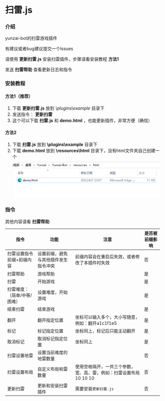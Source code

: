 # 扫雷.js

### 介绍
yunzai-bot的扫雷游戏插件

有建议或者bug建议提交一个lssues

请使用 **更新扫雷.js** 安装扫雷插件，步骤请看安装教程 **方法1** 

发送 **扫雷帮助** 查看更新日志和指令

### 安装教程

#### 方法1（推荐）

1. 下载  **更新扫雷.js**  放到 _\plugins\example_ 目录下
2. 发送指令： **更新扫雷** 
3. 这个可以下载 **扫雷.js** 和 **demo.html** ，也能更新插件，非常方便（确信）

#### 方法2

1. 下载 **扫雷.js** 放到  **\plugins\example**  目录下
2. 下载 **demo.html** 放到  **\resources\html** 目录下，没有html文件夹自己创建一个
![例如](prompt.png)


### 指令

其他内容请看 **扫雷帮助** 

| 指令            | 功能                 | 注意                      | 是否被前缀影响                      |
|---------------|--------------------|-------------------------|-------------------------|
| 扫雷设置指令前缀+前缀内容 | 设置前缀，避免与其他插件发生指令冲突 | 前缀内容会在重启后失效，或者修改了本插件时失效 | 否 |
| 扫雷帮助 | 游戏帮助 |  | 是 |
| 扫雷 | 开始游戏 |  | 是 |
| 扫雷难度：（简单/中等/困难） | 设置难度，开始游戏 |  | 是 |
| 结束扫雷 | 结束游戏 |  | 是 |
| 翻开 | 翻开指定位置 | 坐标可以输入多个，大小写随意，例如：翻开a1c1f1e5 | 是 |
| 标记 | 标记指定位置 | 坐标同上，标记后只能主动翻开 | 是 |
| 取消标记 | 取消标记指定位置 | 坐标同上 | 是 |
| 扫雷设置地雷 | 设置当前难度的地雷数量 |   |  否 |
| 扫雷设置布局 | 自定义布局和雷数量 | 使用空格隔开，一共三个参数，宽、高、雷，例如：扫雷设置布局10 10 10 |  否 |
|更新扫雷|更新和安装扫雷插件|需要安装`更新扫雷.js`|否|
